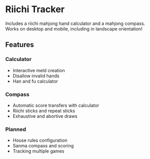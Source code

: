 # Riichi Tracker

Includes a riichi mahjong hand calculator and a mahjong compass.  
Works on desktop and mobile, including in landscape orientation!

## Features

### Calculator

- Interactive meld creation
- Disallow invalid hands
- Han and fu calculator

### Compass

- Automatic score transfers with calculator
- Riichi sticks and repeat sticks
- Exhaustive and abortive draws

### Planned

- House rules configuration
- Sanma compass and scoring
- Tracking multiple games
